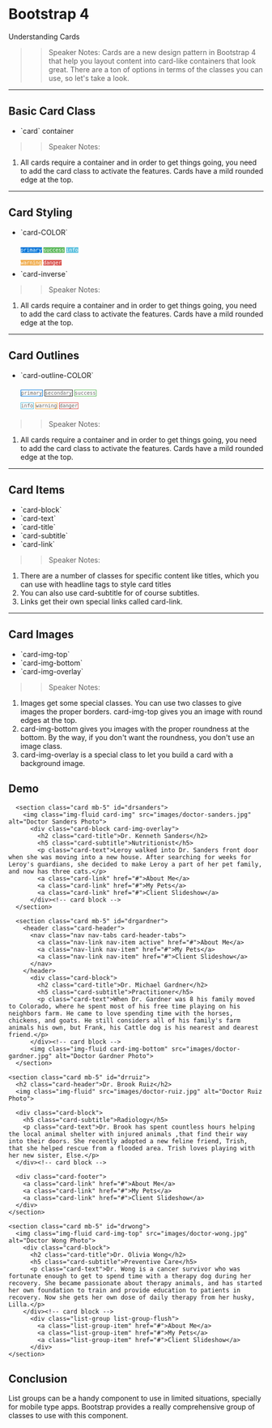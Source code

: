 <!-- .slide: data-state="title" -->
# Bootstrap 4
Understanding Cards

> > Speaker Notes:
Cards are a new design pattern in Bootstrap 4 that help you layout content into card-like containers that look great. There are a ton of options in terms of the classes you can use, so let's take a look.

---

<!-- .slide: data-state="hasicon" -->

## <i class="fa fa-list-alt"></i> Basic Card Class

<ul>
	<li class="fragment">`card` container</li>
</ul>

> > Speaker Notes:
1. All cards require a container and in order to get things going, you need to add the card class to activate the features. Cards have a mild rounded edge at the top.

---

<!-- .slide: data-state="hasicon" -->

## <i class="fa fa-list-alt"></i> Card Styling

<ul>
	<li class="fragment"><p contenteditable>`card-COLOR`</p>
		<small style="line-height: 220%; vertical-align: text-bottom;">
			<code style="background:#0275d8; color:white;">primary</code>
			<code style="background:#5cb85c; color:white;">success</code>
			<code style="background:#5bc0de; color:white;">info</code><br>
			<code style="background:#f0ad4e; color:white;">warning</code>
			<code style="background:#D9534E; color:white;">danger</code>
		</small>
	</li>
	<li class="fragment">`card-inverse`</li>
</ul>

> > Speaker Notes:
1. All cards require a container and in order to get things going, you need to add the card class to activate the features. Cards have a mild rounded edge at the top.

---

<!-- .slide: data-state="hasicon" -->

## <i class="fa fa-list-alt"></i> Card Outlines

<ul>
	<li><p contenteditable>`card-outline-COLOR`</p>
		<small style="line-height: 220%; vertical-align: text-bottom;">
			<code style="background:#FFF; border: 1px solid #0275d8; color:#666;">primary</code>
			<code style="background:#FFF; border: 1px solid #292b2c; color:#666;">secondary</code>
			<code style="background:#FFF; border: 1px solid #5cb85c; color:#666;">success</code><br>
			<code style="background:#FFF; border: 1px solid #5bc0de; color:#666;">info</code>
			<code style="background:#FFF; border: 1px solid #f0ad4e; color:#666;">warning</code>
			<code style="background:#FFF; border: 1px solid #D9534E; color:#666;">danger</code>
		</small>
	</li>
</ul>

> > Speaker Notes:
1. All cards require a container and in order to get things going, you need to add the card class to activate the features. Cards have a mild rounded edge at the top.

---

<!-- .slide: data-state="hasicon" -->

## <i class="fa fa-list-alt"></i> Card Items

<ul>
	<li>`card-block`</li>
	<li class="fragment">`card-text`</li>
	<li class="fragment">`card-title`</li>
	<li class="fragment">`card-subtitle`</li>
	<li class="fragment">`card-link`</li>
</ul>

> > Speaker Notes:
1. There are a number of classes for specific content like titles, which you can use with headline tags to style card titles
2. You can also use card-subtitle for of course subtitles.
3. Links get their own special links called card-link.

---

<!-- .slide: data-state="hasicon" -->

## <i class="fa fa-list-alt"></i> Card Images

<ul>
	<li>`card-img-top`</li>
	<li class="fragment">`card-img-bottom`</li>
	<li class="fragment">`card-img-overlay`</li>
</ul>

> > Speaker Notes:
1. Images get some special classes. You can use two classes to give images the proper borders. card-img-top gives you an image with round edges at the top.
2. card-img-bottom gives you images with the proper roundness at the bottom. By the way, if you don't want the roundness, you don't use an image class.
3. card-img-overlay is a special class to let you build a card with a background image.


## Demo

```
  <section class="card mb-5" id="drsanders">
    <img class="img-fluid card-img" src="images/doctor-sanders.jpg" alt="Doctor Sanders Photo">
      <div class="card-block card-img-overlay">
        <h2 class="card-title">Dr. Kenneth Sanders</h2>
        <h5 class="card-subtitle">Nutritionist</h5>
        <p class="card-text">Leroy walked into Dr. Sanders front door when she was moving into a new house. After searching for weeks for Leroy's guardians, she decided to make Leroy a part of her pet family, and now has three cats.</p>
        <a class="card-link" href="#">About Me</a>
        <a class="card-link" href="#">My Pets</a>
        <a class="card-link" href="#">Client Slideshow</a>
      </div><!-- card block -->
  </section>
```

```
  <section class="card mb-5" id="drgardner">
    <header class="card-header">
      <nav class="nav nav-tabs card-header-tabs">
        <a class="nav-link nav-item active" href="#">About Me</a>
        <a class="nav-link nav-item" href="#">My Pets</a>
        <a class="nav-link nav-item" href="#">Client Slideshow</a>
      </nav>
    </header>
      <div class="card-block">
        <h2 class="card-title">Dr. Michael Gardner</h2>
        <h5 class="card-subtitle">Practitioner</h5>
        <p class="card-text">When Dr. Gardner was 8 his family moved to Colorado, where he spent most of his free time playing on his neighbors farm. He came to love spending time with the horses, chickens, and goats. He still considers all of his family's farm animals his own, but Frank, his Cattle dog is his nearest and dearest friend.</p>
      </div><!-- card block -->
      <img class="img-fluid card-img-bottom" src="images/doctor-gardner.jpg" alt="Doctor Gardner Photo">
  </section>
```

```
<section class="card mb-5" id="drruiz">
  <h2 class="card-header">Dr. Brook Ruiz</h2>
  <img class="img-fluid" src="images/doctor-ruiz.jpg" alt="Doctor Ruiz Photo">
  
  <div class="card-block">
    <h5 class="card-subtitle">Radiology</h5>
    <p class="card-text">Dr. Brook has spent countless hours helping the local animal shelter with injured animals ,that find their way into their doors. She recently adopted a new feline friend, Trish, that she helped rescue from a flooded area. Trish loves playing with her new sister, Else.</p>
  </div><!-- card block -->

  <div class="card-footer">
    <a class="card-link" href="#">About Me</a>
    <a class="card-link" href="#">My Pets</a>
    <a class="card-link" href="#">Client Slideshow</a>
  </div>
</section>
```

```
<section class="card mb-5" id="drwong">
  <img class="img-fluid card-img-top" src="images/doctor-wong.jpg" alt="Doctor Wong Photo">
    <div class="card-block">
      <h2 class="card-title">Dr. Olivia Wong</h2>
      <h5 class="card-subtitle">Preventive Care</h5>
      <p class="card-text">Dr. Wong is a cancer survivor who was fortunate enough to get to spend time with a therapy dog during her recovery. She became passionate about therapy animals, and has started her own foundation to train and provide education to patients in recovery. Now she gets her own dose of daily therapy from her husky, Lilla.</p>
    </div><!-- card block -->
      <div class="list-group list-group-flush">
        <a class="list-group-item" href="#">About Me</a>
        <a class="list-group-item" href="#">My Pets</a>
        <a class="list-group-item" href="#">Client Slideshow</a>
      </div>        
</section>

```



## Conclusion
List groups can be a handy component to use in limited situations, specially for mobile type apps. Bootstrap provides a really comprehensive group of classes to use with this component.